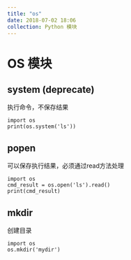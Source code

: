 ```yaml
---
title: "os"
date: 2018-07-02 18:06
collection: Python 模块
---
```




# OS 模块



## system (deprecate)

执行命令，不保存结果

```
import os
print(os.system('ls'))   
```



## popen

可以保存执行结果，必须通过read方法处理

```
import os
cmd_result = os.open('ls').read()
print(cmd_result)
```



## mkdir

创建目录

```
import os
os.mkdir('mydir')
```

